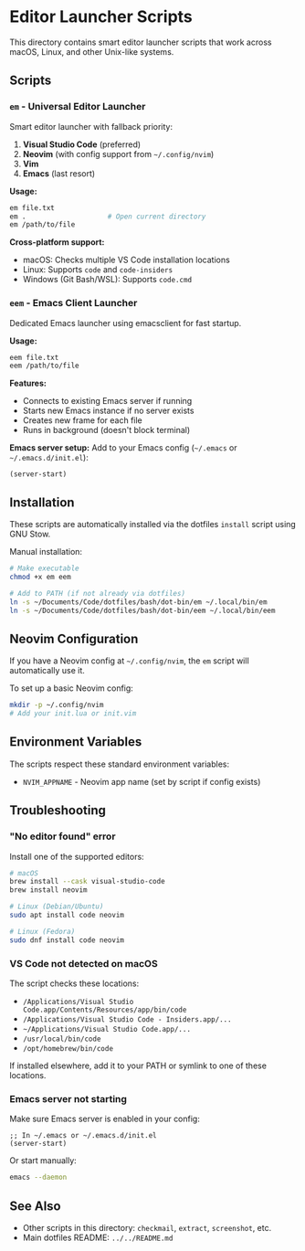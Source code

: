 # Editor Launcher Scripts

This directory contains smart editor launcher scripts that work across macOS, Linux, and other Unix-like systems.

## Scripts

### `em` - Universal Editor Launcher

Smart editor launcher with fallback priority:

1. **Visual Studio Code** (preferred)
2. **Neovim** (with config support from `~/.config/nvim`)
3. **Vim**
4. **Emacs** (last resort)

**Usage:**
```bash
em file.txt
em .                    # Open current directory
em /path/to/file
```

**Cross-platform support:**
- macOS: Checks multiple VS Code installation locations
- Linux: Supports `code` and `code-insiders`
- Windows (Git Bash/WSL): Supports `code.cmd`

### `eem` - Emacs Client Launcher

Dedicated Emacs launcher using emacsclient for fast startup.

**Usage:**
```bash
eem file.txt
eem /path/to/file
```

**Features:**
- Connects to existing Emacs server if running
- Starts new Emacs instance if no server exists
- Creates new frame for each file
- Runs in background (doesn't block terminal)

**Emacs server setup:**
Add to your Emacs config (`~/.emacs` or `~/.emacs.d/init.el`):
```elisp
(server-start)
```

## Installation

These scripts are automatically installed via the dotfiles `install` script using GNU Stow.

Manual installation:
```bash
# Make executable
chmod +x em eem

# Add to PATH (if not already via dotfiles)
ln -s ~/Documents/Code/dotfiles/bash/dot-bin/em ~/.local/bin/em
ln -s ~/Documents/Code/dotfiles/bash/dot-bin/eem ~/.local/bin/eem
```

## Neovim Configuration

If you have a Neovim config at `~/.config/nvim`, the `em` script will automatically use it.

To set up a basic Neovim config:
```bash
mkdir -p ~/.config/nvim
# Add your init.lua or init.vim
```

## Environment Variables

The scripts respect these standard environment variables:
- `NVIM_APPNAME` - Neovim app name (set by script if config exists)

## Troubleshooting

### "No editor found" error
Install one of the supported editors:
```bash
# macOS
brew install --cask visual-studio-code
brew install neovim

# Linux (Debian/Ubuntu)
sudo apt install code neovim

# Linux (Fedora)
sudo dnf install code neovim
```

### VS Code not detected on macOS
The script checks these locations:
- `/Applications/Visual Studio Code.app/Contents/Resources/app/bin/code`
- `/Applications/Visual Studio Code - Insiders.app/...`
- `~/Applications/Visual Studio Code.app/...`
- `/usr/local/bin/code`
- `/opt/homebrew/bin/code`

If installed elsewhere, add it to your PATH or symlink to one of these locations.

### Emacs server not starting
Make sure Emacs server is enabled in your config:
```elisp
;; In ~/.emacs or ~/.emacs.d/init.el
(server-start)
```

Or start manually:
```bash
emacs --daemon
```

## See Also

- Other scripts in this directory: `checkmail`, `extract`, `screenshot`, etc.
- Main dotfiles README: `../../README.md`

